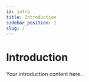 ```yaml
---
id: intro
title: Introduction
sidebar_position: 1
slug: /
---
```


# Introduction

Your introduction content here..
